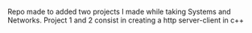 Repo made to added two projects I made while taking Systems and Networks. Project 1 and 2 consist in creating a http server-client in c++
